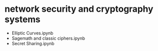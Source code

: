 # network security and cryptography systems

- Elliptic Curves.ipynb
- Sagemath and classic ciphers.ipynb
- Secret Sharing.ipynb
